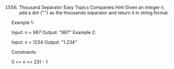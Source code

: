 1556. Thousand Separator
Easy
Topics
Companies
Hint
Given an integer n, add a dot (".") as the thousands separator and return it in string format.

 

Example 1:

Input: n = 987
Output: "987"
Example 2:

Input: n = 1234
Output: "1.234"
 

Constraints:

0 <= n <= 231 - 1